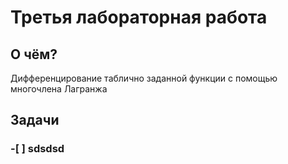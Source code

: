 #  Третья лабораторная работа
## О чём?
Дифференцирование таблично заданной функции с помощью многочлена Лагранжа
## Задачи
### -[ ] sdsdsd